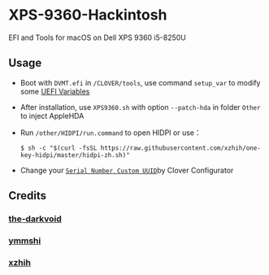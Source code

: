# XPS-9360-Hackintosh

EFI and Tools for macOS on Dell XPS 9360 i5-8250U 

## Usage

- Boot with `DVMT.efi` in `/CLOVER/tools`, use command `setup_var` to modify some [UEFI Variables](https://github.com/the-darkvoid/XPS9360-macOS#uefi-variables)

- After installation, use `XPS9360.sh` with option `--patch-hda` in folder `Other` to inject AppleHDA 

- Run `/other/HIDPI/run.command` to open HIDPI or use：
  ```
  $ sh -c "$(curl -fsSL https://raw.githubusercontent.com/xzhih/one-key-hidpi/master/hidpi-zh.sh)"
  ```

- Change your [`Serial Number`, `Custom UUID`](https://www.tonymacx86.com/threads/an-idiots-guide-to-imessage.196827/)by Clover Configurator

## Credits

### [the-darkvoid](https://github.com/the-darkvoid/XPS9360-macOS)

### [ymmshi](https://github.com/ymmshi/XPS-9360)

### [xzhih](https://github.com/xzhih/one-key-hidpi)
